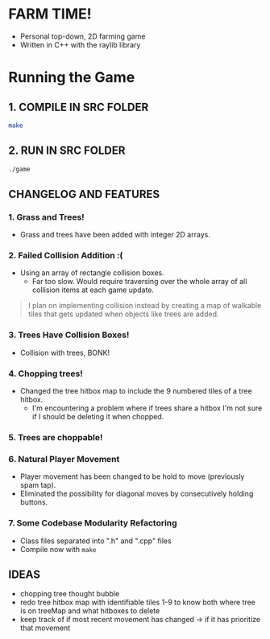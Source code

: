 # FARM TIME!
* Personal top-down, 2D farming game
* Written in C++ with the raylib library

# Running the Game

## 1. COMPILE IN SRC FOLDER
```bash
make
```
## 2. RUN IN SRC FOLDER
```bash
./game
```

## CHANGELOG AND FEATURES

### 1. Grass and Trees!
- Grass and trees have been added with integer 2D arrays.

### 2. Failed Collision Addition :(
- Using an array of rectangle collision boxes.
   - Far too slow. Would require traversing over the whole array of all collision items at each game update.
> I plan on implementing collision instead by creating a map of walkable tiles that gets updated when objects like trees are added.

### 3. Trees Have Collision Boxes!
* Collision with trees, BONK!

### 4. Chopping trees!
* Changed the tree hitbox map to include the 9 numbered tiles of a tree hitbox.
  * I'm encountering a problem where if trees share a hitbox I'm not sure if I should be deleting it when chopped.

### 5. Trees are choppable!

### 6. Natural Player Movement
* Player movement has been changed to be hold to move (previously spam tap).
* Eliminated the possibility for diagonal moves by consecutively holding buttons.

### 7. Some Codebase Modularity Refactoring
* Class files separated into ".h" and ".cpp" files
* Compile now with ```make```

## IDEAS

* chopping tree thought bubble
* redo tree hitbox map with identifiable tiles 1-9 to know both where tree is on treeMap and what hitboxes to delete
* keep track of if most recent movement has changed -> if it has prioritize that movement

